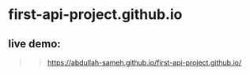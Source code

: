 # first-api-project.github.io
## live demo: 
>> https://abdullah-sameh.github.io/first-api-project.github.io/
